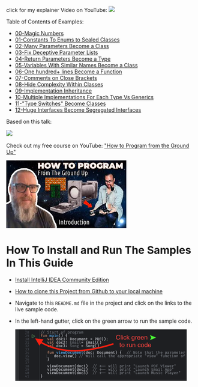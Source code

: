 click for my explainer Video on YouTube:
[<img src="https://github.com/realityexpander/Abstraction_Patterns_From_Cplusplus/assets/5157474/ec2b62d1-15a9-4070-9f2f-e5d9b0a44511">](https://youtu.be/3pRwlcSK1A0)

Table of Contents of Examples:

- [00-Magic Numbers](./src/main/kotlin/00_MagicNumbers.kt)
- [01-Constants To Enums to Sealed Classes](./src/main/kotlin/01_ConstantToEnumToSealedClass.kt)
- [02-Many Parameters Become a Class](src/main/kotlin/02_ManyParamsBecomeAClass.kt)
- [03-Fix Deceptive Parameter Lists](src/main/kotlin/03_FixDeceptiveParameterLists.kt)
- [04-Return Parameters Become a Type](src/main/kotlin/04_ReturnParametersReplacedWithAType.kt)
- [05-Variables With Similar Names Become a Class](src/main/kotlin/05_VariablesWithSimilarNamesBecomeAClass.kt)
- [06-One hundred+ lines Become a Function](src/main/kotlin/06_OneHundredLinesToAFunction.kt)
- [07-Comments on Close Brackets](src/main/kotlin/07_CommentsOnCloseBrackets.kt)
- [08-Hide Complexity Within Classes](src/main/kotlin/08_HideComplexityWithinClasses.kt)
- [09-Implementation Inheritance](src/main/kotlin/09_ImplementationInheritance.kt)
- [10-Multiple Implementations For Each Type Vs Generics](src/main/kotlin/10_MultipleImplementationsForEachTypeVsGenerics.kt)
- [11-"Type Switches" Become Classes](src/main/kotlin/11_TypeSwitchesInsteadOfUsingClasses.kt)
- [12-Huge Interfaces Become Segregated Interfaces](src/main/kotlin/12_HugeInterfaceToSegregatedInterface.kt)

Based on this talk:

[<img src="https://github.com/realityexpander/Abstraction_Patterns_From_Cplusplus/assets/5157474/209b5e87-b698-450f-b999-b2b6c0fd768e">](https://www.youtube.com/watch?v=rfIX0FzKHF0)


Check out my free course on YouTube: ["How to Program from the Ground Up"](https://www.youtube.com/playlist?list=PLzUxWOrVXB4QHsURai1GmmhmqAUVNbfno)

[<img src="assets/how-to-program.png">](https://www.youtube.com/playlist?list=PLzUxWOrVXB4QHsURai1GmmhmqAUVNbfno)


# How To Install and Run The Samples In This Guide
  - [Install IntelliJ IDEA Community Edition](https://www.jetbrains.com/idea/download/)
  - [How to clone this Project from Github to your local machine](https://www.jetbrains.com/guide/java/tips/clone-project-from-github/#:~:text=Clone%20a%20project%20from%20the%20IntelliJ%20IDEA%20welcome%20screen&text=Click%20Get%20from%20VCS%2C%20specify,into%20an%20IntelliJ%20IDEA%20project.)
  - Navigate to this `README.md` file in the project and click on the links to the live sample code.
  - In the left-hand gutter, click on the green arrow to run the sample code.
    
    [<img src="assets/click-green-arrow.png">]()
